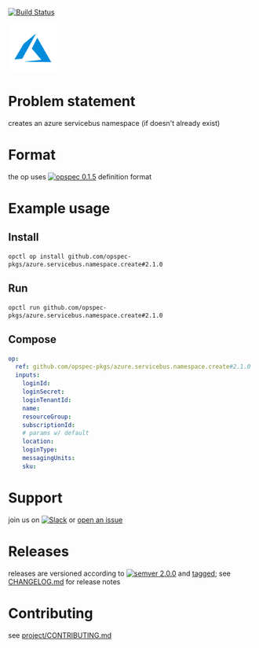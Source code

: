 [![Build Status](https://travis-ci.org/opspec-pkgs/azure.servicebus.namespace.create.svg?branch=master)](https://travis-ci.org/opspec-pkgs/azure.servicebus.namespace.create)

<img src="icon.svg" alt="icon" height="100px">

# Problem statement

creates an azure servicebus namespace (if doesn't already exist)

# Format

the op uses [![opspec 0.1.5](https://img.shields.io/badge/opspec-0.1.5-brightgreen.svg?colorA=6b6b6b&colorB=fc16be)](https://opspec.io/0.1.5) definition format

# Example usage

## Install

```shell
opctl op install github.com/opspec-pkgs/azure.servicebus.namespace.create#2.1.0
```

## Run

```
opctl run github.com/opspec-pkgs/azure.servicebus.namespace.create#2.1.0
```

## Compose

```yaml
op:
  ref: github.com/opspec-pkgs/azure.servicebus.namespace.create#2.1.0
  inputs:
    loginId:
    loginSecret:
    loginTenantId:
    name:
    resourceGroup:
    subscriptionId:
    # params w/ default
    location:
    loginType:
    messagingUnits:
    sku:
```

# Support

join us on
[![Slack](https://opctl-slackin.herokuapp.com/badge.svg)](https://opctl-slackin.herokuapp.com/)
or
[open an issue](https://github.com/opspec-pkgs/azure.servicebus.namespace.create/issues)

# Releases

releases are versioned according to
[![semver 2.0.0](https://img.shields.io/badge/semver-2.0.0-brightgreen.svg)](http://semver.org/spec/v2.0.0.html)
and [tagged](https://git-scm.com/book/en/v2/Git-Basics-Tagging); see
[CHANGELOG.md](CHANGELOG.md) for release notes

# Contributing

see
[project/CONTRIBUTING.md](https://github.com/opspec-pkgs/project/blob/master/CONTRIBUTING.md)
